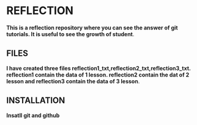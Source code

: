 # **REFLECTION**
**This is a reflection repository where you can see the answer of git tutorials. It is useful to see the growth of student**.

## **FILES** 
**I have created three files reflection1_txt,reflection2_txt,reflection3_txt. reflection1 contain the data of 1 lesson. reflection2 contain the dat of 2 lesson and reflection3 contain the data of 3 lesson**.

## **INSTALLATION**
**Insatll git and github**


